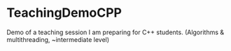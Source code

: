 # TeachingDemoCPP
Demo of a teaching session I am preparing for C++ students. (Algorithms &amp; multithreading, ~intermediate level)
